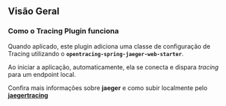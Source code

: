 ## Visão Geral
### Como o Tracing Plugin funciona

Quando aplicado, este plugin adiciona uma classe de configuração de Tracing utilizando o **`opentracing-spring-jaeger-web-starter`**.

Ao iniciar a aplicação, automaticamente, ela se conecta e dispara _tracing_ para um endpoint local.

Confira mais informações sobre **jaeger** e como subir localmente pelo [**jaegertracing**](https://www.jaegertracing.io/docs/1.37/deployment/)
